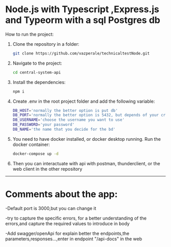 # Node.js with Typescript ,Express.js and Typeorm with a sql Postgres db 

How to run the project:

1. Clone the repository in a folder:

    ```bash
    git clone https://github.com/vazperale/technicaltestNode.git
    ```

2. Navigate to the project:

    ```bash
    cd central-system-api
    ```

3. Install the dependencies:

    ```bash
    npm i
    ```

4. Create .env in the root project folder and add the following variable:

    ```bash
    DB_HOST='normally the better option is put db'
    DB_PORT='normally the better option is 5432, but depends of your critery'
    DB_USERNAME='choose the username you want to use'
    DB_PASSWORD='your password'
    DB_NAME='the name that you decide for the bd'
    ```

5. You need to have docker installed, or docker desktop running. Run the docker container:

    ```bash
    docker-compose up -d
    ```
5. Then you can interactuate with api with postman, thunderclient, or the web client in the other repository

   

---------------------------------------------------------------------------------------------------------------------------------------

# Comments about the app:

-Default port is 3000,but you can change it

-try to capture the specific errors, for a better understanding of the errors,and capture the required values to introduce in body

-Add swagger/openApi for explain better the endpoints,the parameters,responses...,enter in endpoint "/api-docs" in the web


 
